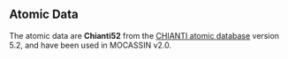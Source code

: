 ## Atomic Data

The atomic data are **Chianti52** from the [CHIANTI atomic database](http://www.chiantidatabase.org/) version 5.2, and have been used in MOCASSIN v2.0.


